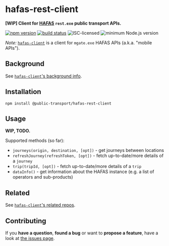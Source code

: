 # hafas-rest-client

**[WIP] Client for [HAFAS](https://de.wikipedia.org/wiki/HAFAS) `rest.exe` public transport APIs.**

[![npm version](https://img.shields.io/npm/v/@public-transport/hafas-rest-client.svg)](https://www.npmjs.com/package/@public-transport/hafas-rest-client)
[![build status](https://api.travis-ci.org/public-transport/hafas-rest-client.svg?branch=master)](https://travis-ci.org/public-transport/hafas-rest-client)
![ISC-licensed](https://img.shields.io/github/license/public-transport/hafas-rest-client.svg)
![minimum Node.js version](https://img.shields.io/node/v/hafas-rest-client.svg)

*Note:* [`hafas-client`](https://github.com/public-transport/hafas-client) is a client for `mgate.exe` HAFAS APIs (a.k.a. "mobile APIs").

## Background

See [`hafas-client`'s background info](https://github.com/public-transport/hafas-client/blob/5/readme.md#background).

## Installation

```shell
npm install @public-transport/hafas-rest-client
```

## Usage

**WIP, TODO.**

Supported methods (so far):

- `journeys(origin, destination, [opt])` - get journeys between locations
- `refreshJourney(refreshToken, [opt])` - fetch up-to-date/more details of a `journey`
- `trip(tripId, [opt])` - fetch up-to-date/more details of a `trip`
- `dataInfo()` - get information about the HAFAS instance (e.g. a list of operators and sub-products)

## Related

See [`hafas-client`'s related repos](https://github.com/public-transport/hafas-client/blob/5/readme.md#related).

## Contributing

If you **have a question**, **found a bug** or want to **propose a feature**, have a look at [the issues page](https://github.com/public-transport/hafas-rest-client/issues).

